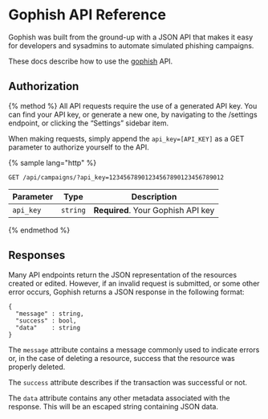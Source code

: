 # Gophish API Reference

Gophish was built from the ground-up with a JSON API that makes it easy for developers and sysadmins to automate simulated phishing campaigns.

These docs describe how to use the [gophish](https://getgophish.com) API.

## Authorization
{% method %}
All API requests require the use of a generated API key. You can find your API key, or generate a new one, by navigating to the /settings endpoint, or clicking the “Settings” sidebar item.

When making requests, simply append the `api_key=[API_KEY]` as a GET parameter to authorize yourself to the API.

{% sample lang="http" %}
```http
GET /api/campaigns/?api_key=12345678901234567890123456789012
```
| Parameter | Type | Description |
| --------- | ---- | ----------- |
| `api_key` | `string` | **Required**. Your Gophish API key |
{% endmethod %}

## Responses
Many API endpoints return the JSON representation of the resources created or edited. However, if an invalid request is submitted, or some other error occurs, Gophish returns a JSON response in the following format:

```
{
  "message" : string,
  "success" : bool,
  "data"    : string
}
```

The `message` attribute contains a message commonly used to indicate errors or, in the case of deleting a resource, success that the resource was properly deleted.

The `success` attribute describes if the transaction was successful or not.

The `data` attribute contains any other metadata associated with the response. This will be an escaped string containing JSON data.